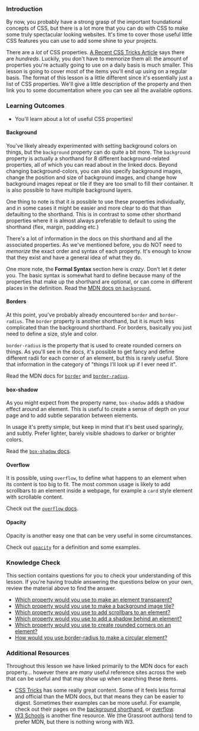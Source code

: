 ### Introduction
By now, you probably have a strong grasp of the important foundational concepts of CSS, but there is a lot more that you can do with CSS to make some truly spectacular looking websites. It's time to cover those useful little CSS features you can use to add some shine to your projects.

There are a _lot_ of CSS properties. [A Recent CSS Tricks Article](https://css-tricks.com/how-many-css-properties-are-there/) says there are _hundreds_. Luckily, you don't have to memorize them all: the amount of properties you're actually going to use on a daily basis is much smaller. This lesson is going to cover most of the items you'll end up using on a regular basis. The format of this lesson is a little different since it's essentially just a list of CSS properties. We'll give a little description of the property and then link you to some documentation where you can see all the available options.

### Learning Outcomes
- You'll learn about a lot of useful CSS properties!

#### Background
You've likely already experimented with setting background colors on things, but the `background` property can do quite a bit more. The `background` property is actually a shorthand for 8 different background-related properties, all of which you can read about in the linked docs. Beyond changing background-colors, you can also specify background images, change the position and size of background images, and change how background images repeat or tile if they are too small to fill their container. It is also possible to have multiple background layers.

One thing to note is that it _is_ possible to use these properties individually, and in some cases it might be easier and more clear to do that than defaulting to the shorthand. This is in contrast to some other shorthand properties where it is almost always preferable to default to using the shorthand (flex, margin, padding etc.)

There's a lot of information in the docs on this shorthand and all the associated properties. As we've mentioned before, you do NOT need to _memorize_ the exact order and syntax of each property. It's enough to know that they exist and have a general idea of what they do.

One more note, the **Formal Syntax** section here is _crazy_. Don't let it deter you. The basic syntax is somewhat hard to define because many of the properties that make up the shorthand are optional, or can come in different places in the definition. Read the [MDN docs on `background`.](https://developer.mozilla.org/en-US/docs/Web/CSS/background)

#### Borders
At this point, you've probably already encountered `border` and `border-radius`. The `border` property is another shorthand, but it is _much_ less complicated than the background shorthand. For borders, basically you just need to define a size, style and color.

`border-radius` is the property that is used to create rounded corners on things. As you'll see in the docs, it's possible to get fancy and define different radii for each corner of an element, but this is rarely useful. Store that information in the category of "things I'll look up if I ever need it".

Read the MDN docs for [`border`](https://developer.mozilla.org/en-US/docs/Web/CSS/border) and [`border-radius`](https://developer.mozilla.org/en-US/docs/Web/CSS/border-radius).

#### box-shadow
As you might expect from the property name, `box-shadow` adds a shadow effect around an element. This is useful to create a sense of depth on your page and to add subtle separation between elements.

In usage it's pretty simple, but keep in mind that it's best used sparingly, and subtly. Prefer lighter, barely visible shadows to darker or brighter colors.

Read the [`box-shadow` docs](https://developer.mozilla.org/en-US/docs/Web/CSS/box-shadow).

#### Overflow
It is possible, using `overflow`, to define what happens to an element when its content is too big to fit. The most common usage is likely to add scrollbars to an element inside a webpage, for example a `card` style element with scrollable content.

Check out the [`overflow` docs](https://developer.mozilla.org/en-US/docs/Web/CSS/overflow).

#### Opacity
Opacity is another easy one that can be very useful in some circumstances.

Check out [`opacity`](https://developer.mozilla.org/en-US/docs/Web/CSS/opacity) for a definition and some examples.

### Knowledge Check
This section contains questions for you to check your understanding of this lesson. If you’re having trouble answering the questions below on your own, review the material above to find the answer.

- <a class="knowledge-check-link" href='#opacity'>Which property would you use to make an element transparent?</a>
- <a class="knowledge-check-link" href='#background'>Which property would you use to make a background image tile?</a>
- <a class="knowledge-check-link" href='#overflow'>Which property would you use to add scrollbars to an element?</a>
- <a class="knowledge-check-link" href='#box-shadow'>Which property would you use to add a shadow behind an element?</a>
- <a class="knowledge-check-link" href='#borders'>Which property would you use to create rounded corners on an element?</a>
- <a class="knowledge-check-link" href='https://developer.mozilla.org/en-US/docs/Web/CSS/border-radius'>How would you use border-radius to make a circular element?</a>

### Additional Resources
Throughout this lesson we have linked primarily to the MDN docs for each property... however there are _many_ useful reference sites across the web that can be useful and that may show up when searching these items.

* [CSS Tricks](https://css-tricks.com/almanac/properties) has some really great content. Some of it feels less formal and official than the MDN docs, but that means they can be easier to digest.  Sometimes their examples can be more useful. For example, check out their pages on the [background shorthand](https://css-tricks.com/almanac/properties/b/background/), or [overflow](https://css-tricks.com/almanac/properties/o/overflow).
* [W3 Schools](https://www.w3schools.com/cssref/) is another fine resource. We (the Grassroot authors) tend to prefer MDN, but there is nothing wrong with W3.
